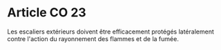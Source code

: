 # Article CO 23

Les escaliers extérieurs doivent être efficacement protégés latéralement contre l'action du rayonnement des flammes et de la fumée.
